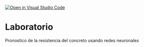 [![Open in Visual Studio Code](https://classroom.github.com/assets/open-in-vscode-718a45dd9cf7e7f842a935f5ebbe5719a5e09af4491e668f4dbf3b35d5cca122.svg)](https://classroom.github.com/online_ide?assignment_repo_id=11672648&assignment_repo_type=AssignmentRepo)
# Laboratorio
Pronostico de la resistencia del concreto usando redes neuronales
